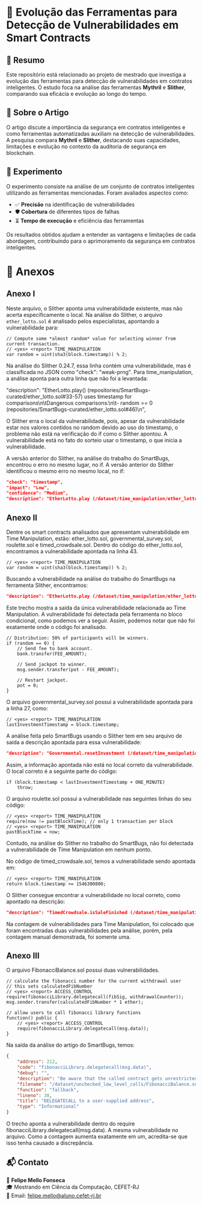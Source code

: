 # 📌 Evolução das Ferramentas para Detecção de Vulnerabilidades em Smart Contracts

## 📖 Resumo

Este repositório está relacionado ao projeto de mestrado que investiga a evolução das ferramentas para detecção de vulnerabilidades em contratos inteligentes. O estudo foca na análise das ferramentas **Mythril** e **Slither**, comparando sua eficácia e evolução ao longo do tempo.

## 📝 Sobre o Artigo

O artigo discute a importância da segurança em contratos inteligentes e como ferramentas automatizadas auxiliam na detecção de vulnerabilidades. A pesquisa compara **Mythril** e **Slither**, destacando suas capacidades, limitações e evolução no contexto da auditoria de segurança em blockchain.

## 🔬 Experimento

O experimento consiste na análise de um conjunto de contratos inteligentes utilizando as ferramentas mencionadas. Foram avaliados aspectos como:

- ✅ **Precisão** na identificação de vulnerabilidades
- 🛡️ **Cobertura** de diferentes tipos de falhas
- ⏳ **Tempo de execução** e eficiência das ferramentas

Os resultados obtidos ajudam a entender as vantagens e limitações de cada abordagem, contribuindo para o aprimoramento da segurança em contratos inteligentes.


# 📑 Anexos

## Anexo I


Neste arquivo, o Slither aponta uma vulnerabilidade existente, mas não acerta especificamente o local. Na análise do Slither, o arquivo `ether_lotto.sol` é analisado pelos especialistas, apontando a vulnerabilidade para:

```solidity
// Compute some *almost random* value for selecting winner from current transaction.
// <yes> <report> TIME_MANIPULATION
var random = uint(sha3(block.timestamp)) % 2;
```

Na análise do Slither 0.24.7, essa linha contém uma vulnerabilidade, mas é classificada no JSON como "check": "weak-prng". Para time_manipulation, a análise aponta para outra linha que não foi a levantada:

"description": "EtherLotto.play() (repositories/SmartBugs-curated/ether_lotto.sol#33-57) uses timestamp for comparisons\n\tDangerous comparisons:\n\t- random == 0 (repositories/SmartBugs-curated/ether_lotto.sol#46)\n",

O Slither erra o local da vulnerabilidade, pois, apesar da vulnerabilidade estar nos valores contidos no random devido ao uso do timestamp, o problema não está na verificação do if como o Slither apontou. A vulnerabilidade está no fato do sorteio usar o timestamp, o que inicia a vulnerabilidade.

A versão anterior do Slither, na análise do trabalho do SmartBugs, encontrou o erro no mesmo lugar, no if.
A versão anterior do Slither identificou o mesmo erro no mesmo local, no if:

```json
"check": "timestamp",
"impact": "Low",
"confidence": "Medium",
"description": "EtherLotto.play (/dataset/time_manipulation/ether_lotto.sol#33-57) uses timestamp for comparisons\n\tDangerous comparisons:\n\t- random == 0 (/dataset/time_manipulation/ether_lotto.sol#46-56)\n",
```
## Anexo II
Dentre os smart contracts analisados que apresentam vulnerabilidade em Time Manipulation, estão: ether_lotto.sol, governmental_survey.sol, roulette.sol e timed_crowdsale.sol. Dentro do código do ether_lotto.sol, encontramos a vulnerabilidade apontada na linha 43.

```solidity
// <yes> <report> TIME_MANIPULATION
var random = uint(sha3(block.timestamp)) % 2;
```
Buscando a vulnerabilidade na análise do trabalho do SmartBugs na ferramenta Slither, encontramos:

```json
"description": "EtherLotto.play (/dataset/time_manipulation/ether_lotto.sol#33-57) uses timestamp for comparisons\n\tDangerous comparisons:\n\t- random == 0 (/dataset/time_manipulation/ether_lotto.sol#46-56)\n",
```
Este trecho mostra a saída da única vulnerabilidade relacionada ao Time Manipulation. A vulnerabilidade foi detectada pela ferramenta no bloco condicional, como podemos ver a seguir. Assim, podemos notar que não foi exatamente onde o código foi analisado.

```solidity
// Distribution: 50% of participants will be winners.
if (random == 0) {
    // Send fee to bank account.
    bank.transfer(FEE_AMOUNT);

    // Send jackpot to winner.
    msg.sender.transfer(pot - FEE_AMOUNT);

    // Restart jackpot.
    pot = 0;
}

```
O arquivo governmental_survey.sol possui a vulnerabilidade apontada para a linha 27, como:

```solidity
// <yes> <report> TIME_MANIPULATION
lastInvestmentTimestamp = block.timestamp;
```
A análise feita pelo SmartBugs usando o Slither tem em seu arquivo de saída a descrição apontada para essa vulnerabilidade:

```json
"description": "Governmental.resetInvestment (/dataset/time_manipulation/governmental_survey.sol#30-40) uses timestamp for comparisons\n\tDangerous comparisons:\n\t- block.timestamp < lastInvestmentTimestamp + ONE_MINUTE (/dataset/time_manipulation/governmental_survey.sol#31-32)\n",
```
Assim, a informação apontada não está no local correto da vulnerabilidade. O local correto é a seguinte parte do código:

```solidity
if (block.timestamp < lastInvestmentTimestamp + ONE_MINUTE)
    throw;
```
O arquivo roulette.sol possui a vulnerabilidade nas seguintes linhas do seu código:

```solidity
// <yes> <report> TIME_MANIPULATION
require(now != pastBlockTime); // only 1 transaction per block
// <yes> <report> TIME_MANIPULATION
pastBlockTime = now;
```
Contudo, na análise do Slither no trabalho do SmartBugs, não foi detectada a vulnerabilidade de Time Manipulation em nenhum ponto.

No código de timed_crowdsale.sol, temos a vulnerabilidade sendo apontada em:

```solidity
// <yes> <report> TIME_MANIPULATION
return block.timestamp >= 1546300800;
```
O Slither consegue encontrar a vulnerabilidade no local correto, como apontado na descrição:

```json
"description": "TimedCrowdsale.isSaleFinished (/dataset/time_manipulation/timed_crowdsale.sol#11-14) uses timestamp for comparisons\n\tDangerous comparisons:\n\t- block.timestamp >= 1546300800 (/dataset/time_manipulation/timed_crowdsale.sol#13)\n",
```
Na contagem de vulnerabilidades para Time Manipulation, foi colocado que foram encontradas duas vulnerabilidades pela análise, porém, pela contagem manual demonstrada, foi somente uma.

## Anexo III

O arquivo FibonacciBalance.sol possui duas vulnerabilidades.

```solidity
// calculate the fibonacci number for the current withdrawal user
// this sets calculatedFibNumber
// <yes> <report> ACCESS_CONTROL
require(fibonacciLibrary.delegatecall(fibSig, withdrawalCounter));
msg.sender.transfer(calculatedFibNumber * 1 ether);
```
```solidity
// allow users to call fibonacci library functions
function() public {
    // <yes> <report> ACCESS_CONTROL
    require(fibonacciLibrary.delegatecall(msg.data));
}
```
Na saída da análise do artigo do SmartBugs, temos:
```json
{
    "address": 212,
    "code": "fibonacciLibrary.delegatecall(msg.data)",
    "debug": "",
    "description": "Be aware that the called contract gets unrestricted access to this contract's state.",
    "filename": "/dataset/unchecked_low_level_calls/FibonacciBalance.sol",
    "function": "fallback",
    "lineno": 38,
    "title": "DELEGATECALL to a user-supplied address",
    "type": "Informational"
}
```
O trecho aponta a vulnerabilidade dentro do require fibonacciLibrary.delegatecall(msg.data). A mesma vulnerabilidade no arquivo. Como a contagem aumenta exatamente em um, acredita-se que isso tenha causado a discrepância.

## 📬 Contato

👤 **Felipe Mello Fonseca**  
🎓 Mestrando em Ciência da Computação, CEFET-RJ  
📧 Email: felipe.mello@aluno.cefet-rj.br



